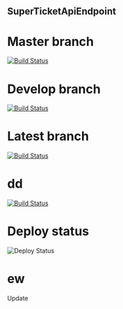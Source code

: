 ## SuperTicketApiEndpoint
# Master branch
[![Build Status](https://dev.azure.com/SiarheiLinkevich/SuperTicketApiEndpoint/_apis/build/status/SuperTicketApi-dev-as%20-%20CI?branchName=master)](https://dev.azure.com/SiarheiLinkevich/SuperTicketApiEndpoint/_build/latest?definitionId=33?branchName=master)

# Develop branch
[![Build Status](https://dev.azure.com/SiarheiLinkevich/SuperTicketApiEndpoint/_apis/build/status/SuperTicketApi%20develop?branchName=develop)](https://dev.azure.com/SiarheiLinkevich/SuperTicketApiEndpoint/_build/latest?definitionId=34?branchName=develop)

# Latest branch
[![Build Status](https://dev.azure.com/SiarheiLinkevich/SuperTicketApiEndpoint/_apis/build/status/SuperTicketApi%20develop)](https://dev.azure.com/SiarheiLinkevich/SuperTicketApiEndpoint/_build/latest?definitionId=34)
# dd
[![Build Status](https://dev.azure.com/SiarheiLinkevich/SuperTicketApiEndpoint/_apis/build/status/SuperTicketApi%20develop?jobName=Agent%20job%201)](https://dev.azure.com/SiarheiLinkevich/SuperTicketApiEndpoint/_build/latest?definitionId=34)

# Deploy status
![Deploy Status](https://vsrm.dev.azure.com/SiarheiLinkevich/_apis/public/Release/badge/17256b0f-fc7b-48da-bbde-7813a0aeddd9/1/1)

# ew
Update
